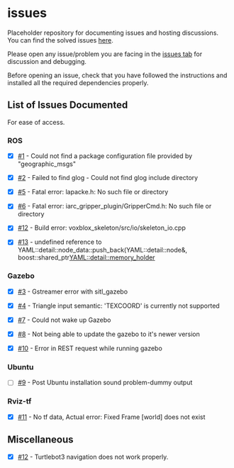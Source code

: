 # issues
Placeholder repository for documenting issues and hosting discussions. You can find the solved issues [here](https://github.com/AerialRobotics-IITK/issues/issues?q=is%3Aissue+is%3Aclosed).

Please open any issue/problem you are facing in the [issues tab](https://github.com/AerialRobotics-IITK/issues/issues) for discussion and debugging.

Before opening an issue, check that you have followed the instructions and installed all the required dependencies properly.

## List of Issues Documented

For ease of access.

### ROS
- [x] [#1](../../issues/1) - Could not find a package configuration file provided by "geographic_msgs"

- [x] [#2](../../issues/2) - Failed to find glog - Could not find glog include directory

- [x] [#5](../../issues/5) - Fatal error: lapacke.h: No such file or directory

- [x] [#6](https://github.com/AerialRobotics-IITK/issuebook/issues/6) - Fatal error: iarc_gripper_plugin/GripperCmd.h: No such file or directory  
- [x] [#12](https://github.com/AerialRobotics-IITK/issuebook/issues/10) - Build error: voxblox_skeleton/src/io/skeleton_io.cpp
- [x] [#13](https://github.com/AerialRobotics-IITK/issuebook/issues/11) - undefined reference to YAML::detail::node_data::push_back(YAML::detail::node&, boost::shared_ptr<YAML::detail::memory_holder>  

### Gazebo
- [x] [#3](../../issues/3) - Gstreamer error with sitl_gazebo

- [x] [#4](../../issues/4) - Triangle input semantic: 'TEXCOORD' is currently not supported
- [x] [#7](https://github.com/AerialRobotics-IITK/issuebook/issues/7) - Could not wake up Gazebo
- [x] [#8](https://github.com/AerialRobotics-IITK/issuebook/issues/8) - Not being able to update the gazebo to it's newer version
- [x] [#10](https://github.com/AerialRobotics-IITK/InductionY20/issues/29) - Error in REST request while running gazebo 

### Ubuntu 
- [ ] [#9](https://github.com/AerialRobotics-IITK/InductionY20/issues/28) - Post Ubuntu installation sound problem-dummy output

### Rviz-tf
- [x] [#11](https://github.com/AerialRobotics-IITK/issuebook/issues/9) -  No tf data, Actual error: Fixed Frame [world] does not exist

## Miscellaneous
- [x] [#12](https://github.com/AerialRobotics-IITK/issuebook/issues/12) - Turtlebot3 navigation does not work properly.
